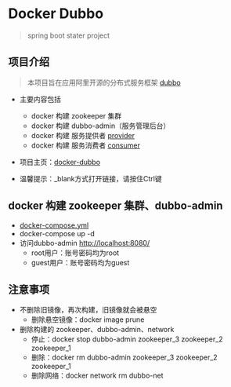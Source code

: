 # Docker Dubbo
> spring boot stater project

## 项目介绍
> 本项目旨在应用阿里开源的分布式服务框架 [dubbo](http://dubbo.apache.org/zh-cn/)

- 主要内容包括
  - docker 构建 zookeeper 集群
  - docker 构建 dubbo-admin（服务管理后台）
  - docker 构建 服务提供者 [provider](provider)
  - docker 构建 服务消费者 [consumer](consumer)

- 项目主页：[docker-dubbo](https://amoswang0626.github.io/docker-dubbo/)
- 温馨提示：_blank方式打开链接，请按住Ctrl键


## docker 构建 zookeeper 集群、dubbo-admin
  - [docker-compose.yml](docker-compose.yml)
  - docker-compose up -d
  - 访问dubbo-admin [http://localhost:8080/](http://localhost:8080/)
    - root用户：账号密码均为root
    - guest用户：账号密码均为guest

## 注意事项
- 不删除旧镜像，再次构建，旧镜像就会被悬空
  - 删除悬空镜像：docker image prune
- 删除构建的 zookeeper、dubbo-admin、network
  - 停止：docker stop dubbo-admin zookeeper_3 zookeeper_2 zookeeper_1
  - 删除：docker rm dubbo-admin zookeeper_3 zookeeper_2 zookeeper_1
  - 删除网络：docker network rm dubbo-net

